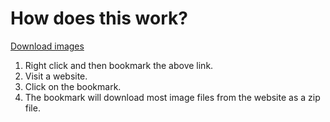 # How does this work?

<a href='javascript:(function(){function n(a){l.push(a);setTimeout(function(){l.shift()},5E3);d.innerText=l.join("\n");d.style.opacity=5}function r(){d.style.opacity-=0.01;0>d.style.opacity&&(l=[]);setTimeout(r,10)}function e(a,c,b){a[c+0]=b&255;a[c+1]=b>>>8&255;a[c+2]=b>>>16&255;a[c+3]=b>>>24}function p(){this.local=[];this.central=[];this.n=this.centralSize=this.localSize=0}function f(a,c){for(var b=0;b<c.length;b++)if(null!==c[b]&&a[b]!==c[b])return!1;return!0}var d=document.createElement("div");document.body.appendChild(d); d.style.cssText="bottom:30px;background-color:#333333aa;color:#fff;padding:30px;z-index:1;position:fixed";d.innerText="Hello,\nWorld!";var l=[];r();for(var s=new Uint32Array(256),m=0;256>m;m++)for(var k=m,t=0;8>t;t++)k=k&1?k>>>1^3988292384:k>>>1,s[m]=k;p.prototype.add=function(a,c){c=(new TextEncoder).encode(c);for(var b=this.local,u=this.central,h=new Uint8Array(30),d=new Uint8Array(46),g=4294967295,f=0;f<a.length;f++)g=s[(g^a[f])&255]^g>>>8;g^=4294967295;h.set([80,75,3,4,10]);e(h,14,g);e(h,18,a.length); e(h,22,a.length);e(h,26,c.length);b.push(h);b.push(c);b.push(a);d.set([80,75,1,2,63,0,10]);e(d,16,g);e(d,20,a.length);e(d,24,a.length);e(d,28,c.length);d[38]=32;e(d,42,this.localSize);u.push(d);u.push(c);this.localSize+=30+c.length+a.length;this.centralSize+=46+c.length;this.n++};p.prototype.toBytes=function(){var a=0,c=new Uint8Array(this.localSize+this.centralSize+22),b=new Uint8Array(22);b.set([80,75,5,6]);e(b,8,this.n);e(b,10,this.n);e(b,12,this.centralSize);e(b,16,this.localSize);this.local.forEach(function(b){c.set(b, a);a+=b.length});this.central.forEach(function(b){c.set(b,a);a+=b.length});c.set(b,a);return c};var q=new p,v=Array.from(document.getElementsByTagName("img")).map(function(a){return a.src}).filter(function(a){return void 0!==a}).filter(function(a){return!a.startsWith("data:")}),w=0;v.forEach(function(a,c){var b=new XMLHttpRequest;b.url=a;b.responseType="arraybuffer";b.open("GET",a);b.onloadend=function(a){w++;n("Downloading "+b.url);a=new Uint8Array(a.target.response);var c="download/"+(q.n+1+"").padStart(5, "0")+"."+(f(a,[82,73,70,70,null,null,null,null,87,69,66,80])?"webp":f(a,[71,73,70,56])?"gif":f(a,[137,80,78,71,13,10,26,10])?"png":f(a,[255,216,255])?"jpg":f(a,[60,115,118,103])?"svg":"unknown");0===a.length?n("Failed to download "+b.url):q.add(a,c);w===v.length&&(a=document.createElement("a"),c=new Blob([q.toBytes()],{type:"application/zip"}),c=URL.createObjectURL(c),a.href=c,a.download="download.zip",document.body.appendChild(a),a.style="display: none",a.click(),a.remove(),n("Done."))};b.send()})})();)'>Download images</a>

1. Right click and then bookmark the above link.
2. Visit a website.
3. Click on the bookmark.
4. The bookmark will download most image files from the website as a zip file.
